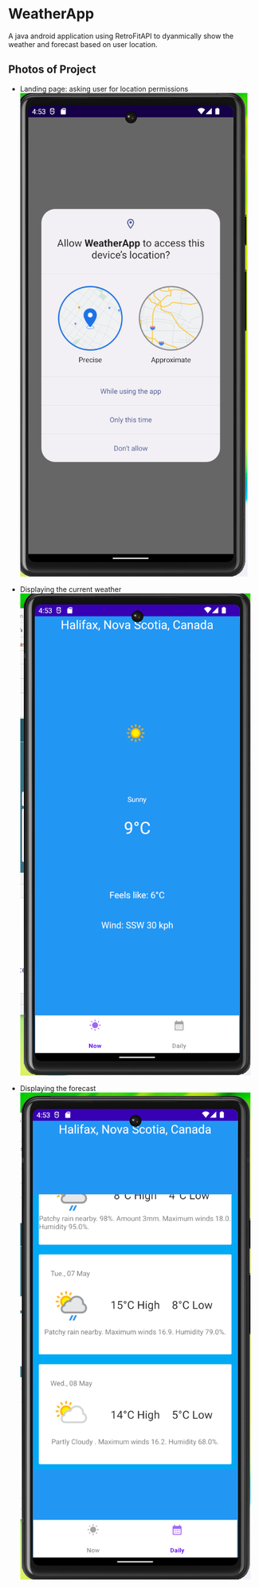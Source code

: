 # WeatherApp

A java android application using RetroFitAPI to dyanmically show the weather and forecast based on user location. 

## Photos of Project

- Landing page: asking user for location permissions
![](https://github.com/romelt777/WeatherApp/blob/main/readme_docs/landing_page.png)
  
- Displaying the current weather
![](https://github.com/romelt777/WeatherApp/blob/main/readme_docs/current_weather.png)

- Displaying the forecast
![](https://github.com/romelt777/WeatherApp/blob/main/readme_docs/forecast.png)
